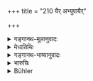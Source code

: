 +++
title = "210 यैर् अभ्युपायैर्"

+++

<details><summary>गङ्गानथ-मूलानुवादः</summary>

I am now going to describe to you those methods, adopted by gods and sages and Pitṛs, by means of which a man may wipe off his sins.—(210)
</details>

<details><summary>मेधातिथिः</summary>
<u>ननु</u> चोक्ता एवाभ्युपायाः- इह चान्द्रायणम्, इह प्राजाप्त्यम्, इह द्वादशवार्षिकम् इति । 

- <u>सत्यम्</u> । संज्ञामात्रेण निर्दिष्टा । इह तु स्वरूपं सेतिकर्तव्यताकम् उच्यते । 

- उपाय एवा**भ्युपायः** । **व्यपकर्षति** अपमार्ष्टि । **देवर्षी**त्यादिः स्तुतिः । **मानव**ग्रहनं सर्ववर्णार्थम् ॥ ११.२१० ॥
</details>

<details><summary>गङ्गानथ-भाष्यानुवादः</summary>

“The methods have been already described: ‘In such and such case it shall be the Cāndrāyaṇa,’ ‘in that the Prājāpatya,’ and ‘in that other the Twelve-year-long Penance,’ and so forth.”

True; but they have been only named; it is now that they are going to have their forms and procedure described.

‘*Abhyupāya*’ is the same as ‘*upāya*,’ ‘*method*.’

‘Wipes off’—washes off.

‘*By gods*, *etc*.’—This is purely commendatory.

‘*Man*.’—This term is used in order to show that what is spoken of pertains to all castes.—(210)
</details>

<details><summary>भारुचिः</summary>

**मानव**ग्रहणं सर्ववर्णार्थम् । **देवादि**ग्रहणं चाधर्मक्षयोपायस्तुत्यर्थम् ॥ ११.२०९ ॥
</details>

<details><summary>Bühler</summary>

211	I will (now) describe to you those means, adopted by the gods, the sages, and the manes, through which a man may remove his sins.
</details>
